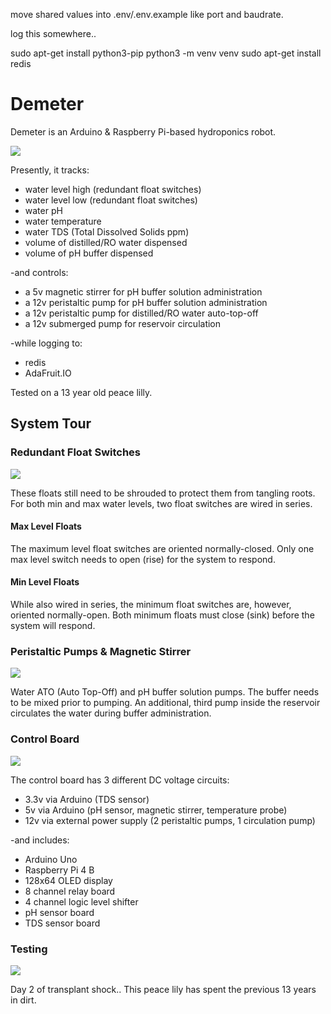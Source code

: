 move shared values into .env/.env.example like port and baudrate.

log this somewhere..


sudo apt-get install python3-pip
python3 -m venv venv
sudo apt-get install redis







# Demeter

Demeter is an Arduino & Raspberry Pi-based hydroponics robot.

![](./docs/demeter-splash.png)

Presently, it tracks:
- water level high (redundant float switches)
- water level low (redundant float switches)
- water pH
- water temperature
- water TDS (Total Dissolved Solids ppm)
- volume of distilled/RO water dispensed
- volume of pH buffer dispensed

-and controls:
- a 5v magnetic stirrer for pH buffer solution administration
- a 12v peristaltic  pump for pH buffer solution administration
- a 12v peristaltic  pump for distilled/RO water auto-top-off
- a 12v submerged pump for reservoir circulation

-while logging to:
- redis
- AdaFruit.IO

Tested on a 13 year old peace lilly.

## System Tour

### Redundant Float Switches
![](./docs/float-switches.png)

These floats still need to be shrouded to protect them from tangling roots. For both min and max water levels, two float switches are wired in series.

#### Max Level Floats
The maximum level float switches are oriented normally-closed. Only one max level switch needs to open (rise) for the system to respond.

#### Min Level Floats
While also wired in series, the minimum float switches are, however, oriented normally-open. Both minimum floats must close (sink) before the system will respond.

### Peristaltic Pumps & Magnetic Stirrer
![](./docs/peristaltics.png)

Water ATO (Auto Top-Off) and pH buffer solution pumps. The buffer needs to be mixed prior to pumping. An additional, third pump inside the reservoir circulates the water during buffer administration.

### Control Board
![](./docs/enclosure.png)

The control board has 3 different DC voltage circuits:
- 3.3v via Arduino (TDS sensor)
- 5v via Arduino (pH sensor, magnetic stirrer, temperature probe)
- 12v via external power supply (2 peristaltic pumps, 1 circulation pump)

-and includes:
- Arduino Uno
- Raspberry Pi 4 B
- 128x64 OLED display
- 8 channel relay board
- 4 channel logic level shifter
- pH sensor board
- TDS sensor board

### Testing
![](./docs/bucket.png)

Day 2 of transplant shock.. This peace lily has spent the previous 13 years in dirt.

